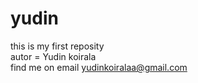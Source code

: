 # yudin
this is my first reposity
<br>
autor = Yudin koirala
<br>
find me on email yudinkoiralaa@gmail.com
